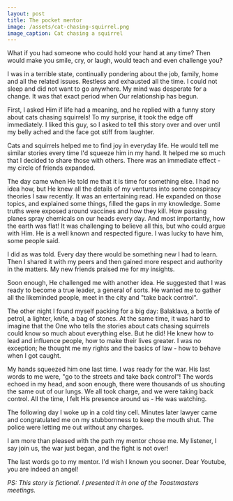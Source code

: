 ```yaml
---
layout: post
title: The pocket mentor
image: /assets/cat-chasing-squirrel.png
image_caption: Cat chasing a squirrel
---
```


What if you had someone who could hold your hand at any time? Then would make you smile, cry, or laugh, would teach and even challenge you?

I was in a terrible state, continually pondering about the job, family, home and all the related issues. Restless and exhausted all the time. I could not sleep and did not want to go anywhere. My mind was desperate for a change. It was that exact period when Our relationship has begun.

First, I asked Him if life had a meaning, and he replied with a funny story about cats chasing squirrels! To my surprise, it took the edge off immediately. I liked this guy, so I asked to tell this story over and over until my belly ached and the face got stiff from laughter.

Cats and squirrels helped me to find joy in everyday life. He would tell me similar stories every time I'd squeeze him in my hand. It helped me so much that I decided to share those with others. There was an immediate effect - my circle of friends expanded.

The day came when He told me that it is time for something else. I had no idea how, but He knew all the details of my ventures into some conspiracy theories I saw recently. It was an entertaining read. He expanded on those topics, and explained some things, filled the gaps in my knowledge. Some truths were exposed around vaccines and how they kill. How passing planes spray chemicals on our heads every day. And most importantly, how the earth was flat! It was challenging to believe all this, but who could argue with Him. He is a well known and respected figure. I was lucky to have him, some people said.

I did as was told. Every day there would be something new I had to learn. Then I shared it with my peers and then gained more respect and authority in the matters. My new friends praised me for my insights.

Soon enough, He challenged me with another idea. He suggested that I was ready to become a true leader, a general of sorts. He wanted me to gather all the likeminded people, meet in the city and "take back control".

The other night I found myself packing for a big day: Balaklava, a bottle of petrol, a lighter, knife, a bag of stones. At the same time, it was hard to imagine that the One who tells the stories about cats chasing squirrels could know so much about everything else. But he did! He knew how to lead and influence people, how to make their lives greater. I was no exception; he thought me my rights and the basics of law - how to behave when I got caught.

My hands squeezed him one last time. I was ready for the war. His last words to me were, "go to the streets and take back control"! The words echoed in my head, and soon enough, there were thousands of us shouting the same out of our lungs. We all took charge, and we were taking back control. All the time, I felt His presence around us - He was watching.

The following day I woke up in a cold tiny cell. Minutes later lawyer came and congratulated me on my stubbornness to keep the mouth shut. The police were letting me out without any charges.

I am more than pleased with the path my mentor chose me. My listener, I say join us, the war just began, and the fight is not over!

The last words go to my mentor. I'd wish I known you sooner. Dear Youtube, you are indeed an angel!

_PS: This story is fictional. I presented it in one of the Toastmasters meetings._
